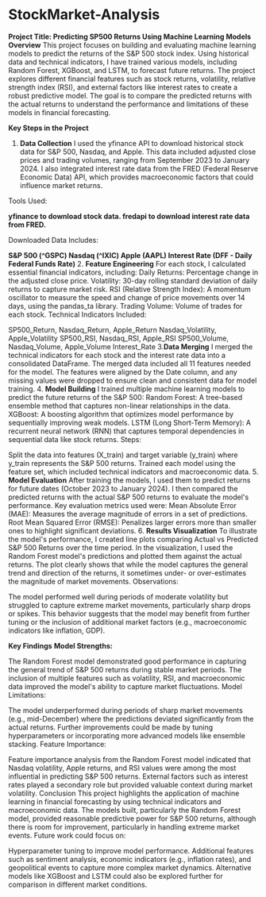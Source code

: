 # StockMarket-Analysis
**Project Title: Predicting SP500 Returns Using Machine Learning Models**
**Overview**
This project focuses on building and evaluating machine learning models to predict the returns of the S&P 500 stock index. Using historical data and technical indicators, I have trained various models, including Random Forest, XGBoost, and LSTM, to forecast future returns. The project explores different financial features such as stock returns, volatility, relative strength index (RSI), and external factors like interest rates to create a robust predictive model. The goal is to compare the predicted returns with the actual returns to understand the performance and limitations of these models in financial forecasting.

**Key Steps in the Project**
1. **Data Collection**
I used the yfinance API to download historical stock data for S&P 500, Nasdaq, and Apple. This data included adjusted close prices and trading volumes, ranging from September 2023 to January 2024.
I also integrated interest rate data from the FRED (Federal Reserve Economic Data) API, which provides macroeconomic factors that could influence market returns.

Tools Used:

**yfinance to download stock data.
fredapi to download interest rate data from FRED.**

Downloaded Data Includes:

**S&P 500 (^GSPC)
Nasdaq (^IXIC)
Apple (AAPL)
Interest Rate (DFF - Daily Federal Funds Rate)**
2. **Feature Engineering**
For each stock, I calculated essential financial indicators, including:
Daily Returns: Percentage change in the adjusted close price.
Volatility: 30-day rolling standard deviation of daily returns to capture market risk.
RSI (Relative Strength Index): A momentum oscillator to measure the speed and change of price movements over 14 days, using the pandas_ta library.
Trading Volume: Volume of trades for each stock.
Technical Indicators Included:

SP500_Return, Nasdaq_Return, Apple_Return
Nasdaq_Volatility, Apple_Volatility
SP500_RSI, Nasdaq_RSI, Apple_RSI
SP500_Volume, Nasdaq_Volume, Apple_Volume
Interest_Rate
3.**Data Merging**
I merged the technical indicators for each stock and the interest rate data into a consolidated DataFrame. The merged data included all 11 features needed for the model.
The features were aligned by the Date column, and any missing values were dropped to ensure clean and consistent data for model training.
4. **Model Building**
I trained multiple machine learning models to predict the future returns of the S&P 500:
Random Forest: A tree-based ensemble method that captures non-linear relationships in the data.
XGBoost: A boosting algorithm that optimizes model performance by sequentially improving weak models.
LSTM (Long Short-Term Memory): A recurrent neural network (RNN) that captures temporal dependencies in sequential data like stock returns.
Steps:

Split the data into features (X_train) and target variable (y_train) where y_train represents the S&P 500 returns.
Trained each model using the feature set, which included technical indicators and macroeconomic data.
5. **Model Evaluation**
After training the models, I used them to predict returns for future dates (October 2023 to January 2024).
I then compared the predicted returns with the actual S&P 500 returns to evaluate the model's performance.
Key evaluation metrics used were:
Mean Absolute Error (MAE): Measures the average magnitude of errors in a set of predictions.
Root Mean Squared Error (RMSE): Penalizes larger errors more than smaller ones to highlight significant deviations.
6. **Results Visualization**
To illustrate the model's performance, I created line plots comparing Actual vs Predicted S&P 500 Returns over the time period.
In the visualization, I used the Random Forest model's predictions and plotted them against the actual returns. The plot clearly shows that while the model captures the general trend and direction of the returns, it sometimes under- or over-estimates the magnitude of market movements.
Observations:

The model performed well during periods of moderate volatility but struggled to capture extreme market movements, particularly sharp drops or spikes.
This behavior suggests that the model may benefit from further tuning or the inclusion of additional market factors (e.g., macroeconomic indicators like inflation, GDP).

**Key Findings**
**Model Strengths:**

The Random Forest model demonstrated good performance in capturing the general trend of S&P 500 returns during stable market periods.
The inclusion of multiple features such as volatility, RSI, and macroeconomic data improved the model's ability to capture market fluctuations.
Model Limitations:

The model underperformed during periods of sharp market movements (e.g., mid-December) where the predictions deviated significantly from the actual returns.
Further improvements could be made by tuning hyperparameters or incorporating more advanced models like ensemble stacking.
Feature Importance:

Feature importance analysis from the Random Forest model indicated that Nasdaq volatility, Apple returns, and RSI values were among the most influential in predicting S&P 500 returns.
External factors such as interest rates played a secondary role but provided valuable context during market volatility.
Conclusion
This project highlights the application of machine learning in financial forecasting by using technical indicators and macroeconomic data. The models built, particularly the Random Forest model, provided reasonable predictive power for S&P 500 returns, although there is room for improvement, particularly in handling extreme market events. Future work could focus on:

Hyperparameter tuning to improve model performance.
Additional features such as sentiment analysis, economic indicators (e.g., inflation rates), and geopolitical events to capture more complex market dynamics.
Alternative models like XGBoost and LSTM could also be explored further for comparison in different market conditions.
